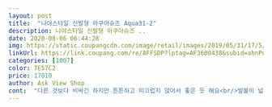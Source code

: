 ```yaml
---
layout: post 
title:  "나야스타일 신발형 아쿠아슈즈 Aqua31-2" 
description: 나야스타일 신발형 아쿠아슈즈 ..
date: 2020-08-06 06:44:28 
img: https://static.coupangcdn.com/image/retail/images/2019/05/31/17/5/574df70f-600f-45fc-8740-9e30f9e8bf2a.jpg 
linkUrl: https://link.coupang.com/re/AFFSDP?lptag=AF3600438&subid=ahnPublicAsk&pageKey=232874866&itemId=739708776&vendorItemId=4868011223&traceid=V0-113-c6dc5a5db904e85c 
categories: [1007] 
color: 7E57C2 
price: 17010 
author: Ask View Shop 
cont:  "다른 것보다 비싸긴 하지만 튼튼하고 미끄럽지 않아서 좋은 듯 해요<br/>발볼이 넓어서 한치수 큰거샀는데 정사이즈 주문하셔도 될꺼 같애요<br/>여러 번 쓸 수 있을 거 같네요^^<br/>평소 발볼이 넓어 운동화 265신어서 265샀어요.<br/> 여유있게 맞아요<br/>" 
---
```

